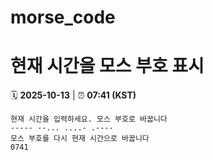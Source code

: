 # morse_code
# 현재 시간을 모스 부호 표시
<!-- MORSE_TIME_START -->
🗓️ **2025-10-13** | ⏰ **07:41 (KST)**

```
현재 시간을 입력하세요. 모스 부호로 바꿉니다
----- --... ....- .----
모스 부호를 다시 현재 시간으로 바꿉니다
0741
```
<!-- MORSE_TIME_END -->
